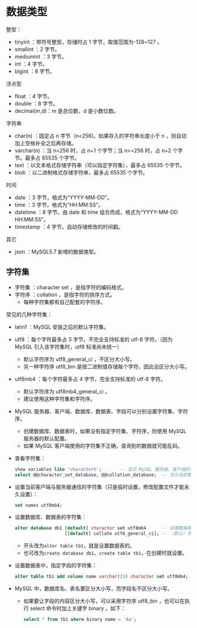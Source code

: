 # 数据类型

整型：
- tinyint     ：带符号整型，存储时占 1 字节，取值范围为-128~127 。
- smallint    ：2 字节。
- mediumint   ：3 字节。
- int         ：4 字节。
- bigint      ：8 字节。

浮点型
- float       ：4 字节。
- double      ：8 字节。
- decimal(m,d)：m 是总位数，d 是小数位数。

字符串
- char(n)     ：固定占 n 字节（n<256)。如果存入的字符串长度小于 n ，则自动加上空格补全之后再存储。
- varchar(n)  ：当 n<256 时，占 n+1 个字节；当 n>=256 时，占 n+2 个字节。最多占 65535 个字节。
- text        ：以文本格式存储字符串（可以指定字符集），最多占 65535 个字节。
- blob        ：以二进制格式存储字符串，最多占 65535 个字节。

时间
- date        ：3 字节，格式为“YYYY-MM-DD”。
- time        ：3 字节，格式为“HH:MM:SS”。
- datetime    ：8 字节，由 date 和 time 组合而成，格式为“YYYY-MM-DD HH:MM:SS”。
- timestamp   ：4 字节，自动存储修改的时间戳。

其它
- json        ：MySQL5.7 新增的数据类型。

## 字符集

- 字符集 ：character set ，是指字符的编码格式。
- 字符序 ：collation ，是指字符的排序方式。
  - 每种字符集都有自己配套的字符序。

常见的几种字符集：
- latin1 ：MySQL 安装之后的默认字符集。
- utf8 ：每个字符最多占 3 字节，不完全支持标准的 utf-8 字符。（因为 MySQL 引入该字符集时，utf8 标准尚未统一）
  - 默认字符序为 utf8_general_ci ，不区分大小写。
  - 另一种字符序 utf8_bin 是按二进制值存储每个字符，因此会区分大小写。
- utf8mb4 ：每个字符最多占 4 字节，完全支持标准的 utf-8 字符。
  - 默认字符序为 utf8mb4_general_ci 。
  - 建议使用这种字符集和字符序。

- MySQL 服务器、客户端、数据库、数据表、字段可以分别设置字符集、字符序。
  - 创建数据库、数据表时，如果没有指定字符集、字符序，则使用 MySQL 服务器的默认配置。
  - 如果 MySQL 客户端使用的字符集不正确，查询到的数据就可能乱码。
- 查看字符集：
    ```sql
    show variables like 'character%';       -- 显示 MySQL 服务器、客户端的字符集
    select @@character_set_database, @@collation_database;  -- 显示当前数据库的字符集、字符序
    ```
- 设置当前客户端与服务器通信的字符集（只是临时设置，修改配置文件才能永久设置）：
    ```sql
    set names utf8mb4;
    ```
- 设置数据库、数据表的字符集：
    ```sql
    alter database db1 [default] character set utf8mb4      -- 设置数据库的（默认）字符集
                       [[default] collate utf8_general_ci]; -- （默认）字符序
    ```
    - 开头改为`alter table tb1`，就是设置数据表的。
    - 也可改为`create database db1`、`create table tb1`，在创建时就设置。

- 设置数据表中，指定字段的字符集：
    ```sql
    alter table tb1 add column name varchar(25) character set utf8mb4;
    ```
- MySQL 中，数据库名、表名要区分大小写，而字段名不区分大小写。
  - 如果要让字段的内容区分大小写，可以采用字符序 utf8_bin ，也可以在执行 select 命令时加上关键字 binary 。如下：
    ```sql
    select * from tb1 where binary name = 'Aa';
    ```
